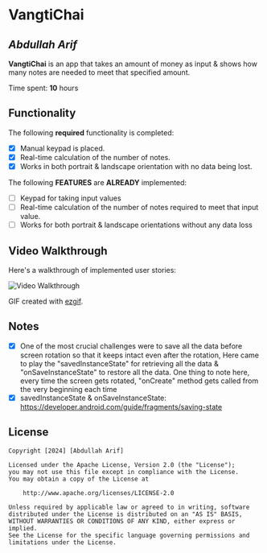 # VangtiChai

## *Abdullah Arif*

**VangtiChai** is an app that takes an amount of money as input & shows how many notes are needed to meet that specified amount.

Time spent: **10** hours

## Functionality

The following **required** functionality is completed:

* [x] Manual keypad is placed.
* [x] Real-time calculation of the number of notes.
* [x] Works in both portrait & landscape orientation with no data being lost.

The following **FEATURES** are **ALREADY** implemented:

* [ ] Keypad for taking input values
* [ ] Real-time calculation of the number of notes required to meet that input value.
* [ ] Works for both portrait & landscape orientations without any data loss

## Video Walkthrough

Here's a walkthrough of implemented user stories:

<img src='https://im2.ezgif.com/tmp/ezgif-2-48fc05427c.gif' title='Video Walkthrough' width='' alt='Video Walkthrough' />

GIF created with [ezgif](https://ezgif.com/maker).

## Notes

* [x] One of the most crucial challenges were to save all the data before screen rotation so that it keeps intact even after the rotation, Here came to play the "savedInstanceState" for retrieving all the data & "onSaveInstanceState" to restore all the data. One thing to note here, every time the screen gets rotated, "onCreate" method gets called from the very beginning each time
* [x] savedInstanceState & onSaveInstanceState: https://developer.android.com/guide/fragments/saving-state

## License

    Copyright [2024] [Abdullah Arif]
    
    Licensed under the Apache License, Version 2.0 (the "License");
    you may not use this file except in compliance with the License.
    You may obtain a copy of the License at
    
        http://www.apache.org/licenses/LICENSE-2.0
    
    Unless required by applicable law or agreed to in writing, software
    distributed under the License is distributed on an "AS IS" BASIS,
    WITHOUT WARRANTIES OR CONDITIONS OF ANY KIND, either express or implied.
    See the License for the specific language governing permissions and
    limitations under the License.